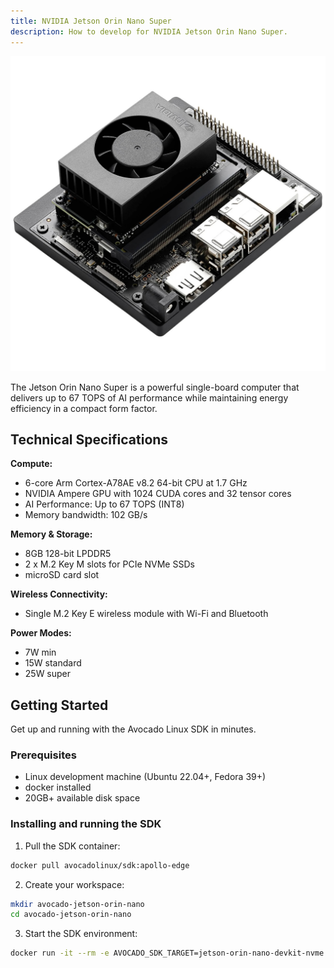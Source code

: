 ```yaml
---
title: NVIDIA Jetson Orin Nano Super
description: How to develop for NVIDIA Jetson Orin Nano Super.
---
```


![Jetson Orin Nano Super](../orin-nano.jpg)

The Jetson Orin Nano Super is a powerful single-board computer that delivers up to 67 TOPS of AI performance while maintaining energy efficiency in a compact form factor.

## Technical Specifications

**Compute:**
- 6-core Arm Cortex-A78AE v8.2 64-bit CPU at 1.7 GHz
- NVIDIA Ampere GPU with 1024 CUDA cores and 32 tensor cores
- AI Performance: Up to 67 TOPS (INT8)
- Memory bandwidth: 102 GB/s

**Memory & Storage:**
- 8GB 128-bit LPDDR5
- 2 x M.2 Key M slots for PCIe NVMe SSDs
- microSD card slot

**Wireless Connectivity:**
- Single M.2 Key E wireless module with Wi-Fi and Bluetooth

**Power Modes:**
- 7W min
- 15W standard
- 25W super

## Getting Started

Get up and running with the Avocado Linux SDK in minutes.

### Prerequisites

- Linux development machine (Ubuntu 22.04+, Fedora 39+)
- docker installed
- 20GB+ available disk space

### Installing and running the SDK

1. Pull the SDK container:

```bash
docker pull avocadolinux/sdk:apollo-edge
```

2. Create your workspace:

```bash
mkdir avocado-jetson-orin-nano
cd avocado-jetson-orin-nano
```

3. Start the SDK environment:

```bash
docker run -it --rm -e AVOCADO_SDK_TARGET=jetson-orin-nano-devkit-nvme -v $(pwd):/opt/_avocado/src:ro -v $(pwd)/_avocado:/opt/_avocado:rw --entrypoint entrypoint.sh avocadolinux/sdk:apollo-edge /bin/bash
```
